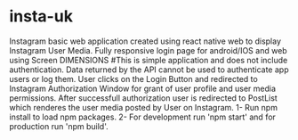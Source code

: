 # insta-uk
Instagram basic web application created using react native web to display Instagram User Media. Fully responsive login page for android/IOS and web using Screen DIMENSIONS
    #This is simple application and does not include authentication. Data returned by the API cannot be used to authenticate app users or log them.
User clicks on the Login Button and redirected to Instagram Authorization Window for grant of user profile and user media permissions. After successfull authorization user is     redirected to PostList which renderes the user media posted by User on Instagram.
1- Run npm install to load npm packages.
2- For development run 'npm start' and for production run 'npm build'.
    

